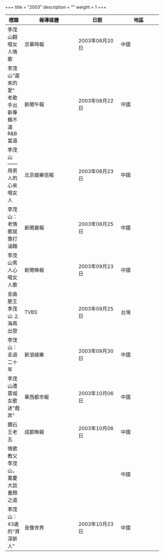 +++
title = "2003"
description = ""
weight = 1
+++

<style>
table th:nth-of-type(2) {
	width: 200px;
}
table th:nth-of-type(3), th:nth-of-type(4) {
	width: 150px;
}
</style>

標題  | 報導媒體  | 日期 | 地區
--------------|-------|------|------ 
李茂山翻唱女人情歌   | 京華時報 | 2003年08月20日 |  中國
李茂山"遲來的愛" 老歌手出新專輯不滿R&B當道   | 新聞午報 | 2003年08月22日 |  中國
李茂山——用男人的心來唱女人   | 北京娛樂信報 | 2003年08月23日 |  中國
李茂山：老情歌就像打滷麵   | 新聞晨報 | 2003年08月25日 |  中國
李茂山男人心唱女人歌   | 新聞晚報 | 2003年09月23日 |  中國
金曲歌王李茂山 上海再出發   | TVBS | 2003年09月25日 |  台灣
李茂山：走過二十年   | 新浪娛樂 | 2003年09月30日 |  中國
李茂山遭蓉城女歌迷"戲弄"   | 華西都市報 | 2003年10月06日 |  中國
鑽石王老五   | 成都晚報 | 2003年10月06日 |  中國
情歌教父李茂山，重慶大談養顏之道   |  |  |  中國
李茂山：43歲的"資深新人"   | 音像世界 | 2003年10月23日 |  中國